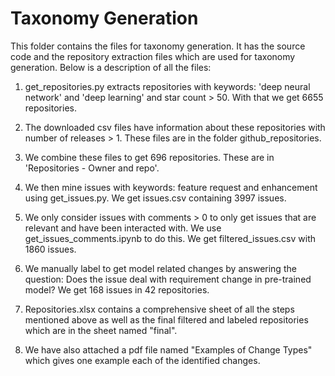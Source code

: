 # Taxonomy Generation
This folder contains the files for taxonomy generation. It has the source code and the repository extraction files which are used for taxonomy generation. Below is a description of all the files:

1. get_repositories.py extracts repositories with keywords: 'deep neural network' and 'deep learning' and star count > 50. With that we get 6655 repositories.

2. The downloaded csv files have information about these repositories with number of releases > 1. These files are in the folder github_repositories.

3. We combine these files to get 696 repositories. These are in 'Repositories - Owner and repo'.

4. We then mine issues with keywords: feature request and enhancement using get_issues.py. We get issues.csv containing 3997 issues.

5. We only consider issues with comments > 0 to only get issues that are relevant and have been interacted with. We use get_issues_comments.ipynb to do this. We get filtered_issues.csv with 1860 issues.

6. We manually label to get model related changes by answering the question: Does the issue deal with requirement change in pre-trained model? We get 168 issues in 42 repositories.
   
7. Repositories.xlsx contains a comprehensive sheet of all the steps mentioned above as well as the final filtered and labeled repositories which are in the sheet named "final".

8. We have also attached a pdf file named "Examples of Change Types" which gives one example each of the identified changes.
